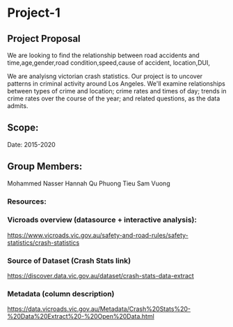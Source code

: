 # Project-1

## Project Proposal

We are looking to find the relationship between road accidents and time,age,gender,road condition,speed,cause of accident, location,DUI,

We are analyisng victorian crash statistics. 
Our project is to uncover patterns in criminal activity around Los Angeles. We'll examine relationships between types of crime and location; crime rates and times of day; trends in crime rates over the course of the year; and related questions, as the data admits.

## Scope:
Date: 2015-2020


## Group Members:

Mohammed Nasser
Hannah Qu
Phuong Tieu
Sam Vuong

### Resources:

### Vicroads overview (datasource + interactive analysis):
https://www.vicroads.vic.gov.au/safety-and-road-rules/safety-statistics/crash-statistics


### Source of Dataset (Crash Stats link)
https://discover.data.vic.gov.au/dataset/crash-stats-data-extract


### Metadata (column description)

https://data.vicroads.vic.gov.au/Metadata/Crash%20Stats%20-%20Data%20Extract%20-%20Open%20Data.html